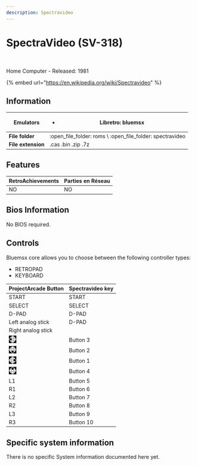 ```yaml
---
description: Spectravideo
---
```


# SpectraVideo (SV-318)

<figure><img src="https://i.imgur.com/v1P1Ezx.png" alt=""><figcaption></figcaption></figure>

Home Computer - Released: 1981

{% embed url="https://en.wikipedia.org/wiki/Spectravideo" %}

## Information

| **Emulators**      | <ul><li>Libretro: bluemsx</li></ul>                           |
| ------------------ | ------------------------------------------------------------- |
| **File folder**    | :open\_file\_folder: roms \ :open\_file\_folder: spectravideo |
| **File extension** | .cas .bin .zip .7z                                            |

## Features

| RetroAchievements | Parties en Réseau |
| ----------------- | ----------------- |
| NO                | NO                |

## Bios Information

No BIOS required.

## Controls

Bluemsx core allows you to choose between the following controller types:

* RETROPAD
* KEYBOARD

| ProjectArcade Button                                       | Spectravideo key |
| ----------------------------------------------------- | ---------------- |
| START                                                 | START            |
| SELECT                                                | SELECT           |
| D-PAD                                                 | D-PAD            |
| Left analog stick                                     | D-PAD            |
| Right analog stick                                    |                  |
| ![](<../../../.gitbook/assets/image (2) (1) (1).png>) | Button 3         |
| ![](<../../../.gitbook/assets/image (1) (2) (1).png>) | Button 2         |
| ![](<../../../.gitbook/assets/image (4) (1).png>)     | Button 1         |
| ![](<../../../.gitbook/assets/image (3) (1) (2).png>) | Button 4         |
| L1                                                    | Button 5         |
| R1                                                    | Button 6         |
| L2                                                    | Button 7         |
| R2                                                    | Button 8         |
| L3                                                    | Button 9         |
| R3                                                    | Button 10        |

## Specific system information

There is no specific System information documented here yet.
